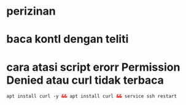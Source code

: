 # perizinan
# baca kontl dengan teliti

# cara atasi script erorr Permission Denied atau curl tidak terbaca
```html
apt install curl -y && apt install curl && service ssh restart
```
